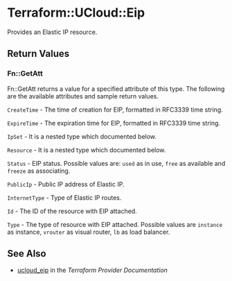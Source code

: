 # Terraform::UCloud::Eip

Provides an Elastic IP resource.

## Return Values

### Fn::GetAtt

Fn::GetAtt returns a value for a specified attribute of this type. The following are the available attributes and sample return values.

`CreateTime` - The time of creation for EIP, formatted in RFC3339 time string.

`ExpireTime` - The expiration time for EIP, formatted in RFC3339 time string.

`IpSet` - It is a nested type which documented below.

`Resource` - It is a nested type which documented below.

`Status` - EIP status. Possible values are: `used` as in use, `free` as available and `freeze` as associating.

`PublicIp` - Public IP address of Elastic IP.

`InternetType` - Type of Elastic IP routes.

`Id` - The ID of the resource with EIP attached.

`Type` - The type of resource with EIP attached. Possible values are `instance` as instance, `vrouter` as visual router, `lb` as load balancer.

## See Also

* [ucloud_eip](https://www.terraform.io/docs/providers/ucloud/r/eip.html) in the _Terraform Provider Documentation_